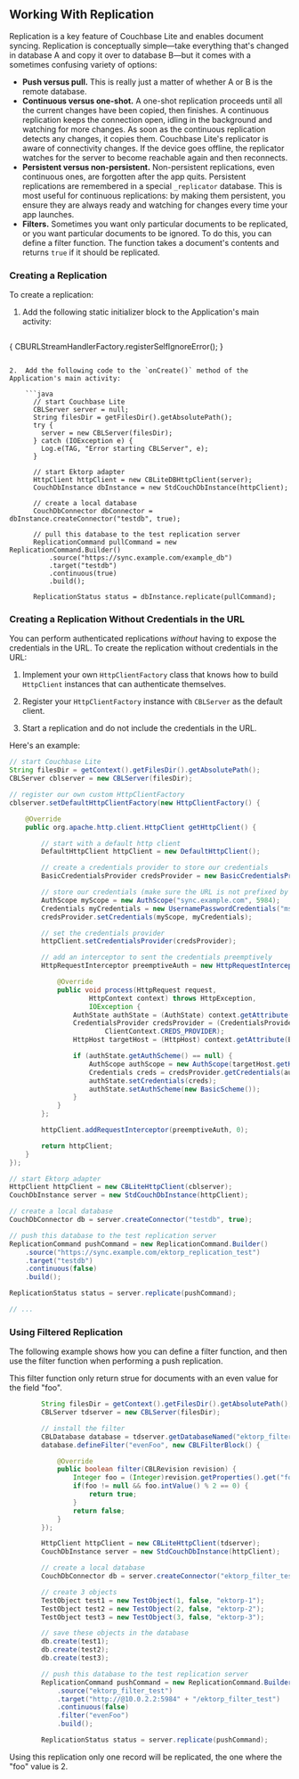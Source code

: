 ## Working With Replication
Replication is a key feature of Couchbase Lite and enables document syncing. Replication is conceptually simple&mdash;take everything that's changed in database A and copy it over to database B&mdash;but it comes with a sometimes confusing variety of options:

* **Push versus pull.** This is really just a matter of whether A or B is the remote database.
* **Continuous versus one-shot.** A one-shot replication proceeds until all the current changes have been copied, then finishes. A continuous replication keeps the connection open, idling in the background and watching for more changes. As soon as the continuous replication detects any changes, it copies them. Couchbase Lite's replicator is aware of connectivity changes. If the device goes offline, the replicator watches for the server to become reachable again and then reconnects.
* **Persistent versus non-persistent.** Non-persistent replications, even continuous ones, are forgotten after the app quits. Persistent replications are remembered in a special `_replicator` database. This is most useful for continuous replications: by making them persistent, you ensure they are always ready and watching for changes every time your app launches.
* **Filters.** Sometimes you want only particular documents to be replicated, or you want particular documents to be ignored. To do this, you can define a filter function. The function  takes a document's contents and returns `true` if it should be replicated.

### Creating a Replication

To create a replication:

1.  Add the following static initializer block to the Application's main activity:

	```java
  {
      CBURLStreamHandlerFactory.registerSelfIgnoreError();
  }
```

2.  Add the following code to the `onCreate()` method of the Application's main activity:

	```java
      // start Couchbase Lite
      CBLServer server = null;
      String filesDir = getFilesDir().getAbsolutePath();
      try {
        server = new CBLServer(filesDir);
      } catch (IOException e) {
        Log.e(TAG, "Error starting CBLServer", e);
      }

      // start Ektorp adapter
      HttpClient httpClient = new CBLiteDBHttpClient(server);
      CouchDbInstance dbInstance = new StdCouchDbInstance(httpClient);

      // create a local database
      CouchDbConnector dbConnector = dbInstance.createConnector("testdb", true);

      // pull this database to the test replication server
      ReplicationCommand pullCommand = new ReplicationCommand.Builder()
          .source("https://sync.example.com/example_db")
          .target("testdb")
          .continuous(true)
          .build();

      ReplicationStatus status = dbInstance.replicate(pullCommand);
```


### Creating a Replication Without Credentials in the URL

You can perform authenticated replications *without* having to expose the credentials in the URL. To create the replication without credentials in the URL:

1. Implement your own `HttpClientFactory` class that knows how to build `HttpClient` instances that can authenticate themselves.

2.  Register your `HttpClientFactory` instance with `CBLServer` as the default client.

3.  Start a replication and do not include the credentials in the URL.

<p />

Here's an example:

```java
// start Couchbase Lite
String filesDir = getContext().getFilesDir().getAbsolutePath();
CBLServer cblserver = new CBLServer(filesDir);

// register our own custom HttpClientFactory
cblserver.setDefaultHttpClientFactory(new HttpClientFactory() {

	@Override
	public org.apache.http.client.HttpClient getHttpClient() {

		// start with a default http client
		DefaultHttpClient httpClient = new DefaultHttpClient();

		// create a credentials provider to store our credentials
		BasicCredentialsProvider credsProvider = new BasicCredentialsProvider();

		// store our credentials (make sure the URL is not prefixed by https:// if using SSL)
		AuthScope myScope = new AuthScope("sync.example.com", 5984);
		Credentials myCredentials = new UsernamePasswordCredentials("mschoch", "notMyPassword");
		credsProvider.setCredentials(myScope, myCredentials);

		// set the credentials provider
		httpClient.setCredentialsProvider(credsProvider);

		// add an interceptor to sent the credentials preemptively
		HttpRequestInterceptor preemptiveAuth = new HttpRequestInterceptor() {

			@Override
			public void process(HttpRequest request,
					HttpContext context) throws HttpException,
					IOException {
				AuthState authState = (AuthState) context.getAttribute(ClientContext.TARGET_AUTH_STATE);
				CredentialsProvider credsProvider = (CredentialsProvider) context.getAttribute(
						ClientContext.CREDS_PROVIDER);
				HttpHost targetHost = (HttpHost) context.getAttribute(ExecutionContext.HTTP_TARGET_HOST);

				if (authState.getAuthScheme() == null) {
					AuthScope authScope = new AuthScope(targetHost.getHostName(), targetHost.getPort());
					Credentials creds = credsProvider.getCredentials(authScope);
					authState.setCredentials(creds);
					authState.setAuthScheme(new BasicScheme());
				}
			}
		};

		httpClient.addRequestInterceptor(preemptiveAuth, 0);

		return httpClient;
	}
});

// start Ektorp adapter
HttpClient httpClient = new CBLiteHttpClient(cblserver);
CouchDbInstance server = new StdCouchDbInstance(httpClient);

// create a local database
CouchDbConnector db = server.createConnector("testdb", true);

// push this database to the test replication server
ReplicationCommand pushCommand = new ReplicationCommand.Builder()
	.source("https://sync.example.com/ektorp_replication_test")
	.target("testdb")
	.continuous(false)
	.build();

ReplicationStatus status = server.replicate(pushCommand);

// ...
```


### Using Filtered Replication

The following example shows how you can define a filter function, and then use the filter function when performing a push replication.

 This filter function only return strue for documents with an even value for the field "foo".

```java
        String filesDir = getContext().getFilesDir().getAbsolutePath();
        CBLServer tdserver = new CBLServer(filesDir);

        // install the filter
        CBLDatabase database = tdserver.getDatabaseNamed("ektorp_filter_test");
        database.defineFilter("evenFoo", new CBLFilterBlock() {

            @Override
            public boolean filter(CBLRevision revision) {
                Integer foo = (Integer)revision.getProperties().get("foo");
                if(foo != null && foo.intValue() % 2 == 0) {
                    return true;
                }
                return false;
            }
        });

        HttpClient httpClient = new CBLiteHttpClient(tdserver);
        CouchDbInstance server = new StdCouchDbInstance(httpClient);

        // create a local database
        CouchDbConnector db = server.createConnector("ektorp_filter_test", true);

        // create 3 objects
        TestObject test1 = new TestObject(1, false, "ektorp-1");
        TestObject test2 = new TestObject(2, false, "ektorp-2");
        TestObject test3 = new TestObject(3, false, "ektorp-3");

        // save these objects in the database
        db.create(test1);
        db.create(test2);
        db.create(test3);

        // push this database to the test replication server
        ReplicationCommand pushCommand = new ReplicationCommand.Builder()
            .source("ektorp_filter_test")
            .target("http://@10.0.2.2:5984" + "/ektorp_filter_test")
            .continuous(false)
            .filter("evenFoo")
            .build();

        ReplicationStatus status = server.replicate(pushCommand);
```

Using this replication only one record will be replicated, the one where the "foo" value is 2.

